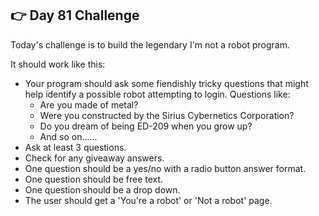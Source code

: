 ## 👉 Day 81 Challenge
Today's challenge is to build the legendary I'm not a robot program.

It should work like this:

- Your program should ask some fiendishly tricky questions that might help identify a possible robot attempting to login. Questions like:
    - Are you made of metal?
    - Were you constructed by the Sirius Cybernetics Corporation?
    - Do you dream of being ED-209 when you grow up?
    - And so on......
- Ask at least 3 questions.
- Check for any giveaway answers.
- One question should be a yes/no with a radio button answer format.
- One question should be free text.
- One question should be a drop down.
- The user should get a 'You're a robot' or 'Not a robot' page.